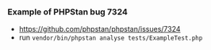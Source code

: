 ### Example of PHPStan bug 7324

- https://github.com/phpstan/phpstan/issues/7324
- run `vendor/bin/phpstan analyse tests/ExampleTest.php`

